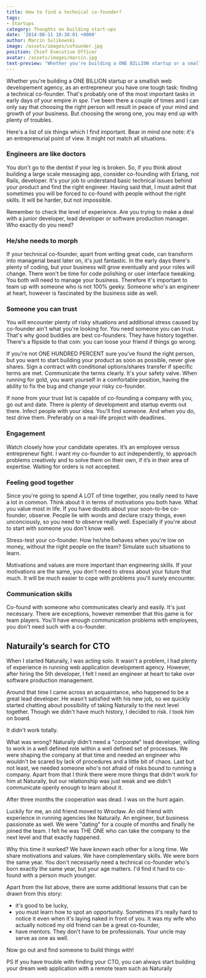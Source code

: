 ```yaml
---
title: How to find a technical co-founder?
tags:
- Startups
category: Thoughts on building start-ups
date: '2014-08-11 10:38:01 +0000'
author: Marcin Sulikowski
image: /assets/images/cofounder.jpg
position: Chief Executive Officer
avatar: /assets/images/marcin.jpg
text-preview: "Whether you're building a ONE BILLION startup or a smallish web developement agency, as an entrepreneur you have one tough task: finding a technical co-founder. That's probably one of the most important tasks in early days of your empire *in spe*.<!--more--> I've been there a couple of times and I can only say that choosing the right person will result in peace of your mind and growth of your business. But choosing the wrong one, you may end up with plenty of troubles."
---
```


Whether you're building a ONE BILLION startup or a smallish web developement agency, as an entrepreneur you have one tough task: finding a technical co-founder. That's probably one of the most important tasks in early days of your empire *in spe*.<!--more--> I've been there a couple of times and I can only say that choosing the right person will result in peace of your mind and growth of your business. But choosing the wrong one, you may end up with plenty of troubles.

Here's a list of six things which I find important. Bear in mind one note: it's an entreprenurial point of view. It might not match all situations.

### Engineers are like doctors

You don't go to the dentist if your leg is broken. So, if you think about building a large scale messaging app, consider co-founding with Erlang, not Rails, developer. It's your job to understand basic technical issues behind your product and find the right engineer. Having said that, I must admit that sometimes you will be forced to co-found with people without the right skills. It will be harder, but not impossible.

Remember to check the level of experience. Are you trying to make a deal with a junior developer, lead developer or software production manager. Who exactly do you need?
### He/she needs to morph

If your technical co-founder, apart from writing great code, can transform into managerial beast later on, it's just fantastic. In the early days there's plenty of coding, but your business will grow eventually and your roles will change. There won't be time for code polishing or user interface tweaking. You both will need to manage your business.
Therefore it's important to team up with someone who is not 100% geeky. Someone who's an engineer at heart, however is fascinated by the business side as well.

### Someone you can trust

You will encounter plenty of risky situations and additional stress caused by co-founder ain't what you're looking for. You need someone you can trust. That's why good buddies are best co-founders. They have history together. There's a flipside to that coin: you can loose your friend if things go wrong.

If you're not ONE HUNDRED PERCENT sure you've found the right person, but you want to start building your product as soon as possible, never give shares. Sign a contract with conditional options/shares transfer if specific terms are met. Communicate the terms clearly. It's your safety valve. When running for gold, you want yourself in a comfortable position, having the ability to fix the bug and change your risky co-founder.

If none from your trust list is capable of co-founding a company with you, go out and date. There is plenty of development and startup events out there. Infect people with your idea. You'll find someone. And when you do, test drive them. Preferably on a real-life project with deadlines.

### Engagement

Watch closely how your candidate operates. It’s an employee versus entrepreneur fight. I want my co-founder to act independently, to approach problems creatively and to solve them on their own, if it’s in their area of expertise. Waiting for orders is not accepted.

### Feeling good together

Since you're going to spend A LOT of time together, you really need to have a lot in common. Think about it in terms of motivations you both have. What you value most in life. If you have doubts about your soon-to-be co-founder, observe. People lie with words and declare crazy things, even unconciously, so you need to observe really well. Especially if you're about to start with someone you don't know well.

Stress-test your co-founder. How he/she behaves when you're low on money, without the right people on the team? Simulate such situations to learn.

Motivations and values are more important than engineering skills. If your motivations are the same, you don't need to stress about your future that much. It will be much easier to cope with problems you'll surely encounter.

### Communication skills


Co-found with someone who communicates clearly and easily. It's just necessary. There are exceptions, however remember that this game is for team players. You'll have enough communication problems with employees, you don't need such with a co-founder.

Naturaily’s search for CTO
----------------------------

When I started Naturaily, I was acting solo. It wasn't a problem, I had plenty of experience in running web application development agency. However, after hiring the 5th developer, I felt I need an engineer at heart to take over software production management.

Around that time I came across an acquaintance, who happened to be a great lead developer. He wasn't satisfied with his new job, so we quickly started chatting about possibility of taking Naturaily to the next level together. Though we didn't have much history, I decided to risk. I took him on board.

It didn't work totally.

What was wrong? Naturaily didn't need a "corporate" lead developer, willing to work in a well defined role within a well defined set of processes. We were shaping the company at that time and needed an engineer who wouldn't be scared by lack of procedures and a little bit of chaos. Last but not least, we needed someone who's not afraid of risks bound to running a company. Apart from that I think there were more things that didn't work for him at Naturaily, but our relationship was just weak and we didn't communicate openly enough to learn about it.

After three months the cooperation was dead. I was on the hunt again.

Luckily for me, an old friend moved to Wrocław. An old friend with experience in running agencies like Naturaily. An engineer, but business passionate as well. We were "dating" for a couple of months and finally he joined the team. I felt he was THE ONE who can take the company to the next level and that exactly happened.

Why this time it worked? We have known each other for a long time. We share motivations and values. We have complementary skills. We were born the same year. You don't necessarily need a technical co-founder who's born exactly the same year, but your age matters. I'd find it hard to co-found with a person much younger.

Apart from the list above, there are some additional lessons that can be drawn from this story:
* it's good to be lucky,
* you must learn how to spot an opportunity. Sometimes it's really hard to notice it even when it's laying naked in front of you. It was my wife who actually noticed my old friend can be a great co-founder,
* have mentors. They don't have to be professionals. Your uncle may serve as one as well.

Now go out and find someone to build things with!

PS If you have trouble with finding your CTO, you can always start building your dream web application with a remote team such as Naturaily
